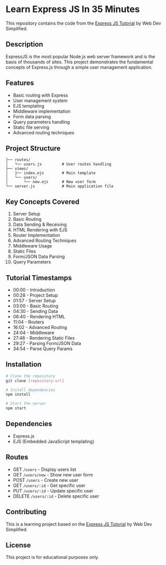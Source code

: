 # Learn Express JS In 35 Minutes

This repository contains the code from the [Express JS Tutorial](https://www.youtube.com/watch?v=SccSCuHhOw0) by Web Dev Simplified.

## Description

ExpressJS is the most popular Node.js web server framework and is the basis of thousands of sites. This project demonstrates the fundamental concepts of Express.js through a simple user management application.

## Features

- Basic routing with Express
- User management system
- EJS templating
- Middleware implementation
- Form data parsing
- Query parameters handling
- Static file serving
- Advanced routing techniques

## Project Structure

```
├── routes/
│   └── users.js         # User routes handling
├── views/
│   ├── index.ejs        # Main template
│   └── users/
│       └── new.ejs      # New user form
└── server.js            # Main application file
```

## Key Concepts Covered

1. Server Setup
2. Basic Routing
3. Data Sending & Receiving
4. HTML Rendering with EJS
5. Router Implementation
6. Advanced Routing Techniques
7. Middleware Usage
8. Static Files
9. Form/JSON Data Parsing
10. Query Parameters

## Tutorial Timestamps

- 00:00 - Introduction
- 00:28 - Project Setup
- 01:57 - Server Setup
- 03:00 - Basic Routing
- 04:30 - Sending Data
- 06:40 - Rendering HTML
- 11:04 - Routers
- 16:02 - Advanced Routing
- 24:04 - Middleware
- 27:48 - Rendering Static Files
- 29:27 - Parsing Form/JSON Data
- 34:54 - Parse Query Params

## Installation

```bash
# Clone the repository
git clone [repository-url]

# Install dependencies
npm install

# Start the server
npm start
```

## Dependencies

- Express.js
- EJS (Embedded JavaScript templating)

## Routes

- GET `/users` - Display users list
- GET `/users/new` - Show new user form
- POST `/users` - Create new user
- GET `/users/:id` - Get specific user
- PUT `/users/:id` - Update specific user
- DELETE `/users/:id` - Delete specific user

## Contributing

This is a learning project based on the [Express JS Tutorial](https://www.youtube.com/watch?v=SccSCuHhOw0) by Web Dev Simplified.

## License

This project is for educational purposes only.
